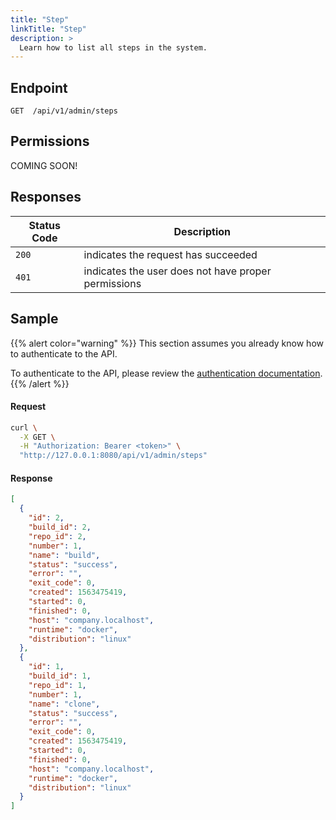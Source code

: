 ```yaml
---
title: "Step"
linkTitle: "Step"
description: >
  Learn how to list all steps in the system.
---
```


## Endpoint

```
GET  /api/v1/admin/steps
```

## Permissions

COMING SOON!

## Responses

| Status Code | Description                                         |
| ----------- | --------------------------------------------------- |
| `200`       | indicates the request has succeeded                 |
| `401`       | indicates the user does not have proper permissions |

## Sample

{{% alert color="warning" %}}
This section assumes you already know how to authenticate to the API.

To authenticate to the API, please review the [authentication documentation](/docs/reference/api/authentication/).
{{% /alert %}}

#### Request

```sh
curl \
  -X GET \
  -H "Authorization: Bearer <token>" \
  "http://127.0.0.1:8080/api/v1/admin/steps"
```

#### Response

```json
[
  {
    "id": 2,
    "build_id": 2,
    "repo_id": 2,
    "number": 1,
    "name": "build",
    "status": "success",
    "error": "",
    "exit_code": 0,
    "created": 1563475419,
    "started": 0,
    "finished": 0,
    "host": "company.localhost",
    "runtime": "docker",
    "distribution": "linux"
  },
  {
    "id": 1,
    "build_id": 1,
    "repo_id": 1,
    "number": 1,
    "name": "clone",
    "status": "success",
    "error": "",
    "exit_code": 0,
    "created": 1563475419,
    "started": 0,
    "finished": 0,
    "host": "company.localhost",
    "runtime": "docker",
    "distribution": "linux"
  }
]
```
